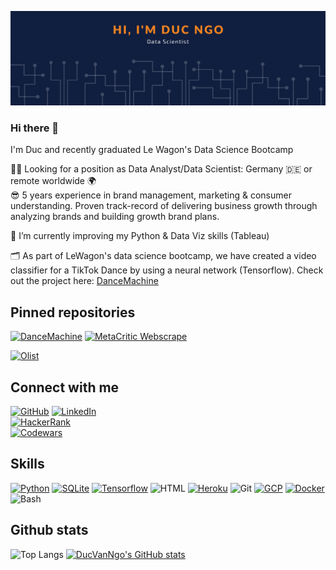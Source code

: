 [![ProfileBanner](banner.png)](https://github.com/ducvanngo)


### Hi there 👋

I'm Duc and recently graduated Le Wagon's Data Science Bootcamp

🕵🏻 Looking for a position as Data Analyst/Data Scientist: Germany :de: or remote worldwide :earth_africa: <br>
:sunglasses: 5 years experience in brand management, marketing & consumer understanding. Proven track-record of delivering business growth through analyzing brands and building growth brand plans.

🌱 I’m currently improving my Python & Data Viz skills (Tableau) <br>

🗂 As part of LeWagon's data science bootcamp, we have created a video classifier for a TikTok Dance by using a neural network (Tensorflow). Check out the project here: [DanceMachine](https://github.com/worldlife92/dancemachine-by-871)

## Pinned repositories

[![DanceMachine](https://github-readme-stats.vercel.app/api/pin/?username=ducvanngo&repo=dancemachine-by-871&bg_color=101e3f&title_color=f78620&text_color=FFFFFF)](https://github.com/DucVanNgo/dancemachine-by-871)
[![MetaCritic Webscrape](https://github-readme-stats.vercel.app/api/pin/?username=ducvanngo&repo=webscrape-metacritic-videogames&bg_color=101e3f&title_color=f78620&text_color=FFFFFF)](https://github.com/DucVanNgo/webscrape-metacritic-videogames)
<br>

[![Olist](https://github-readme-stats.vercel.app/api/pin/?username=ducvanngo&repo=olist&bg_color=101e3f&title_color=f78620&text_color=FFFFFF)](https://github.com/DucVanNgo/olist)




## Connect with me

[![GitHub](https://img.shields.io/badge/GitHub-100000?style=for-the-badge&logo=github&logoColor=white)](https://github.com/DucVanNgo) 
[![LinkedIn](https://img.shields.io/badge/LinkedIn-0077B5?style=for-the-badge&logo=linkedin&logoColor=white)](https://www.linkedin.com/in/ducvanngo/)  
[![HackerRank](https://img.shields.io/badge/-Hackerrank-2EC866?style=for-the-badge&logo=HackerRank&logoColor=white)](https://www.hackerrank.com/duc10) <br>
[![Codewars](https://www.codewars.com/users/DucNgo/badges/large)](https://www.codewars.com/users/DucNgo)

## Skills

[![Python](https://skillicons.dev/icons?i=py)](https://www.python.org/)
[![SQLite](https://skillicons.dev/icons?i=sqlite)](https://www.sqlite.org/index.html)
[![Tensorflow](https://skillicons.dev/icons?i=tensorflow)](https://www.tensorflow.org/) 
![HTML](https://skillicons.dev/icons?i=html)
[![Heroku](https://skillicons.dev/icons?i=heroku)](https://www.heroku.com/)
![Git](https://skillicons.dev/icons?i=git)
[![GCP](https://skillicons.dev/icons?i=gcp)](https://cloud.google.com/)
[![Docker](https://skillicons.dev/icons?i=docker)](https://www.docker.com/)
![Bash](https://skillicons.dev/icons?i=bash)


## Github stats

![Top Langs](https://github-readme-stats.vercel.app/api/top-langs/?username=ducvanngo&bg_color=101e3f&title_color=f78620&text_color=FFFFFF)
[![DucVanNgo's GitHub stats](https://github-readme-stats.vercel.app/api?username=ducvanngo&count_private=true&bg_color=101e3f&title_color=f78620&text_color=FFFFFF)](https://github.com/ducvanngo)
